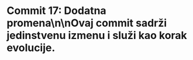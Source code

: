# Commit 17: Dodatna promena\n\nOvaj commit sadrži jedinstvenu izmenu i služi kao korak evolucije.
 
